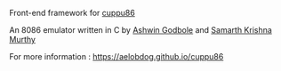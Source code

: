Front-end framework for [cuppu86](https://github.com/aelobdog/cuppu86)

An 8086 emulator written in C by [Ashwin Godbole](https://github.com/aelobdog) and [Samarth Krishna Murthy](https://github.com/samarthkm)

For more information : https://aelobdog.github.io/cuppu86
